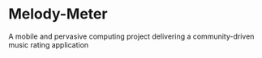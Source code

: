 # Melody-Meter
A mobile and pervasive computing project delivering a community-driven music rating application